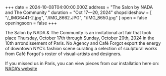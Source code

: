 +++
date = 2024-10-08T04:00:00.000Z
address = "The Salon by NADA and The Community "
duration = "Oct 17—20, 2024"
shopslideshow = [ "/_IMG6441-2.jpg", "/IMG_8662.JPG", "/IMG_8650.jpg" ]
open = false
openingsoon = false
+++

The Salon by NADA & The Community is an invitational art fair that took place Thursday, October 17th through Sunday, October 20th, 2024 in the 10th arrondissement of Paris. No Agency and Café Forgot export the energy of downtown NYC’s fashion scene curating a selection of sculptural works from Café Forgot's roster of visual-artists and designers. 

If you missed us in Paris, you can view pieces from our installation here on: [NADA’s website](https://thesalon.paris/en/viewing-rooms/1444 "virtual viewing room")
